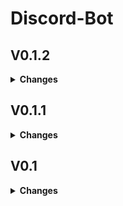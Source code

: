 # Discord-Bot

## V0.1.2
<details>
  <summary><b>Changes</b></summary>
  
  - Kacken Command hinzugefügt
  - Schnauze!
</details>

## V0.1.1
<details>
  <summary><b>Changes</b></summary>
  
  - Kleiner Bug-Fix
</details>

## V0.1
<details>
  <summary><b>Changes</b></summary>
  
  - Bot läuft
  - Code aufgeräumt
  - erster Slash-Command hinzugefügt
  - README.md aktualisiert
</details>
